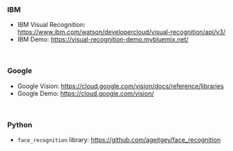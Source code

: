 ### IBM

- IBM Visual Recognition: https://www.ibm.com/watson/developercloud/visual-recognition/api/v3/
- IBM Demo: https://visual-recognition-demo.mybluemix.net/

<br />

### Google
- Google Vision: https://cloud.google.com/vision/docs/reference/libraries
- Google Demo: https://cloud.google.com/vision/

<br />

### Python
- `face_recognition` library: https://github.com/ageitgey/face_recognition